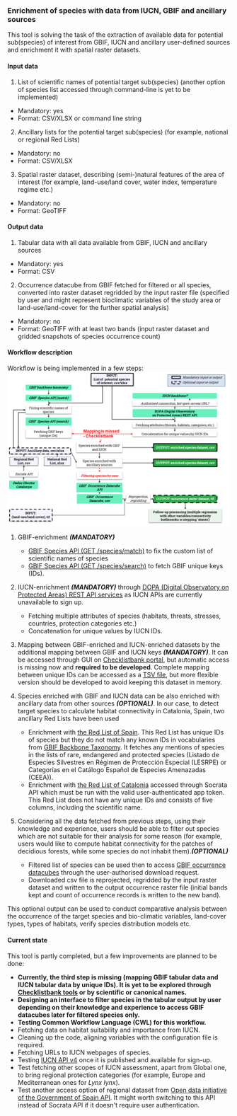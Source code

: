 ### Enrichment of species with data from IUCN, GBIF and ancillary sources

This tool is solving the task of the extraction of available data for potential sub(species) of interest from GBIF, IUCN and ancillary user-defined sources and enrichment it with spatial raster datasets.

#### Input data

1. List of scientific names of potential target sub(species) (another option of species list accessed through command-line is yet to be implemented)
- Mandatory: yes
- Format: CSV/XLSX or command line string
2. Ancillary lists for the potential target sub(species) (for example, national or regional Red Lists)
- Mandatory: no
- Format: CSV/XLSX
3. Spatial raster dataset, describing (semi-)natural features of the area of interest (for example, land-use/land cover, water index, temperature regime etc.)
- Mandatory: no
- Format: GeoTIFF

#### Output data

1. Tabular data with all data available from GBIF, IUCN and ancillary sources
- Mandatory: yes
- Format: CSV
2. Occurrence datacube from GBIF fetched for filtered or all species, converted into raster dataset regridded by the input raster file (specified by user and might represent bioclimatic variables of the study area or land-use/land-cover for the further spatial analysis)
- Mandatory: no
- Format: GeoTIFF with at least two bands (input raster dataset and gridded snapshots of species occurrence count)

#### Workflow description

Workflow is being implemented in a few steps: ![diagram](visualisation/workflow.png)

1. GBIF-enrichment ***(MANDATORY)***
	- [GBIF Species API (GET /species/match)](https://techdocs.gbif.org/en/openapi/v1/species#/Searching%20names/matchNames) to fix the custom list of scientific names of species
	- [GBIF Species API (GET /species/search)](https://techdocs.gbif.org/en/openapi/v1/species#/Searching%20names/searchNames) to fetch GBIF unique keys (IDs).

2. IUCN-enrichment ***(MANDATORY)*** through [DOPA (Digital Observatory on Protected Areas) REST API services](https://dopa-services.jrc.ec.europa.eu/services/) as IUCN APIs are currently unavailable to sign up.
	- Fetching multiple attributes of species (habitats, threats, stresses, countries, protection categories etc.)
	- Concatenation for unique values by IUCN IDs.

3. Mapping between GBIF-enriched and IUCN-enriched datasets by the additional mapping between GBIF and IUCN keys ***(MANDATORY)***. It can be accessed through GUI on [Checklistbank portal](https://www.checklistbank.org/tools/name-match-async), but automatic access is missing now and **required to be developed**. Complete mapping between unique IDs can be accessed as a [TSV file](https://download.checklistbank.org/job/f8/f8794f58-1a9c-4db2-b7ff-36a2559e75e9.zip), but more flexible version should be developed to avoid keeping this dataset in memory.

4. Species enriched with GBIF and IUCN data can be also enriched with ancillary data from other sources ***(OPTIONAL)***. In our case, to detect target species to calculate habitat connectivity in Catalonia, Spain, two ancillary Red Lists have been used
	- Enrichment with [the Red List of Spain](https://www.miteco.gob.es/es/biodiversidad/temas/conservacion-de-especies/especies-proteccion-especial/ce-proteccion-listado-situacion.html). This Red List has unique IDs of species but they do not match any known IDs in vocabularies from [GBIF Backbone Taxonomy](https://www.gbif.org/dataset/d7dddbf4-2cf0-4f39-9b2a-bb099caae36c). It fetches any mentions of species in the lists of rare, endangered and protected species (Listado de Especies Silvestres en Régimen de Protección Especial (LESRPE) or
Categorías en el Catálogo Español de Especies Amenazadas (CEEA)).
	- Enrichment with [the Red List of Catalonia](https://dev.socrata.com/foundry/analisi.transparenciacatalunya.cat/i8eg-aynu) accessed through Socrata API which must be run with the valid user-authenticated app token. This Red List does not have any unique IDs and consists of five columns, including the scientific name.

5. Considering all the data fetched from previous steps, using their knowledge and experience, users should be able to filter out species which are not suitable for their analysis for some reason (for example, users would like to compute habitat connectivity for the patches of decidious forests, while some species do not inhabit them).***(OPTIONAL)***

	- Filtered list of species can be used then to access [GBIF occurrence datacubes](https://techdocs.gbif.org/en/data-use/data-cubes) through the user-authorised download request.
	- Downloaded csv file is reprojected, regridded by the input raster dataset and written to the output occurrence raster file (initial bands kept and count of occurrence records is written to the new band).

This optional output can be used to conduct comparative analysis between the occurrence of the target species and bio-climatic variables, land-cover types, types of habitats, verify species distribution models etc.

#### Current state

This tool is partly completed, but a few improvements are planned to be done:

- **Currently, the third step is missing (mapping GBIF tabular data and IUCN tabular data by unique IDs). It is yet to be explored through [Checklistbank tools](https://www.checklistbank.org/tools/name-match-async) or by scientific or canonical names.**
- **Designing an interface to filter species in the tabular output by user depending on their knowledge and experience to access GBIF datacubes later for filtered species only.**
- **Testing Common Workflow Language (CWL) for this workflow.**
- Fetching data on habitat suitability and importance from IUCN.
- Cleaning up the code, aligning variables with the configuration file is required.
- Fetching URLs to IUCN webpages of species.
- Testing [IUCN API v4](https://apiv3.iucnredlist.org/) once it is published and available for sign-up.
- Test fetching other scopes of IUCN assessment, apart from Global one, to bring regional protection categories (for example, Europe and Mediterranean ones for *Lynx lynx*).
- Test another access option of regional dataset from [Open data initiative of the Government of Spain API](https://datos.gob.es/en/apidata). It might worth switching to this API instead of Socrata API if it doesn't require user authentication.